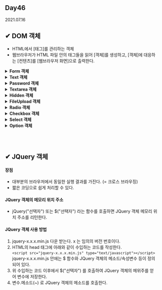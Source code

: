 ## Day46

2021.07.16

## ✔ DOM 객체

- HTML에서 [태그]를 관리하는 객체
- 웹브라우저가 HTML 파일 안의 태그들을 읽어 [객체]를 생성하고, [객체]에 대응하는 [컨텐츠]를 [웹브라우저 화면]으로 출력한다.

<details>
    <summary><strong>Form 객체</strong></summary>
    <p>Form 태그를 관리하는 객체</p>

    - 속성변수
        - action : 입력 데이터를 보낼 웹 서버 URL주소
        - method : get(입력 데이터가 URL주소 뒤에 붙어 전달), post(입력 데이터가 안보이게 전달)
        - enctype : `enctype=multipart/form-data`, 파일을 서버로 전달할 때 사용
        - target : 응답을 받을 창이 어디인지
    - 메소드
        - submit() : action속성변수 안의 URL주소로 전달
        - reset() : 입력된 데이터 초기값으로 변경

</details>

<details>
    <summary><strong>Text 객체</strong></summary>
    <p>[input type="text" ~] 태그를 관리하는 객체</p>

    - 속성변수
        - value : 입력된 데이터
        - defaultValue : 디폴트 값
    - 메소드
        - focus() : [문자입력상자] 안에 커서를 들여 놓는다
        - blur() : [문자입력상자] 안에 커서를 뺀다.
        - select() : [문자입력상자] 안을 드래그 하여 입력 내용을 선택하도록 한다.
</details>

<details>
    <summary><strong>Password 객체</strong></summary>
    <p>[input type="password" name="xxx" ~] 태그를 관리하는 객체</p>

    - 속성변수
        - value
        - defaultValue
    - 메소드
        - focus() / blur() / select()
</details>

<details>
    <summary><strong>Textarea 객체</strong></summary>
    <p>[<textarea name="xxx" ~> ~ </textarea>] 태그를 관리하는 객체</P>

    - 속성변수
        - value
        - defaultValue
    - 메소드
        - focus() / blur() / select()
</details>

<details>
    <summary><strong>Hidden 객체</strong></summary>
    <p>[input type="hidden" name="xxx" ~] 태그를 관리하는 객체</p>
    <p>화면에 보이고 싶지는 않지만 서버로 보내고 싶은 데이터가 있을 때 사용한다.</p>
    <p>검색 화면에서 많이 사용!!</p>
    <p>주로 [자바스크립트에서 제작된 데이터]를 담거나, DB검색을 출력 시 [PK값]이 저장되기도 한다.</p>
    <p><주의> 보이지 않으므로 사용자가 키보드로 입력할 수 없는 입력양식이다.</p>

    - 속성변수
        - value
        - defaultValue
    - 메소드
        - focus() / blur() / select()
</details>

<details>
    <summary><strong>FileUpload 객체</strong></summary>
    <p>[input type="file" name="xxx" ~] 태그를 관리하는 객체</p>

    - 속성변수
        - value : 파일의 이름이 저장된다.
        - defaultValue
    - 메소드
        - focus() / blur() / select()
</details>

<details>
    <summary><strong>Radio 객체</strong></summary>
    <p>[input type="radio" name="xxx" ~] 태그를 관리하는 객체</p>
    <p>name 값이 같은 라디오 버튼의 개수가 2개 이상일 경우 ( Array객체 )</p>
    <p>=> document.form태그name값.xxx[i].속성변수</p>
    <p>name 값이 같은 라디오 버튼의 개수가 1개일 경우</p>
    <p>=> document.form태그name값.xxx.속성변수</p>

    - 속성변수
        - value : 체크된 라디오 버튼 value값
        - checked : true/false
    - 메소드
        - click() : 라디오 버튼의 체크를 넣어주거나 체크가 풀린다.
</details>

<details>
    <summary><strong>Checkbox 객체</strong></summary>
    <p>[input type="checkbox" name="xxx" ~] 태그를 관리하는 객체</p>
    <p>name 값이 같은 체크박스 버튼의 개수가 2개 이상일 경우 ( Array객체 )</p>
    <p>=> document.form태그name값.xxx[i].속성변수</p>
    <p>name 값이 같은 체크박스 버튼의 개수가 1개일 경우</p>
    <p>=> document.form태그name값.xxx.속성변수</p>

    - 속성변수
        - value : 체크된 체크박스 버튼 value값
        - checked : true/false
    - 메소드
        - click() : 체크박스 버튼의 체크를 넣어주거나 체크가 풀린다.
</details>

<details>
    <summary><strong>Select 객체</strong></summary>
    <p>[select name="xxx" ~] 태그를 관리하는 객체</p>

    - 속성변수
        - value : 선택한 목록의 value 속성값
        - size : 목록상자의 펼쳐진 목록 개수
        - multiple : 다중 선택 가능 여부, 체크박스와 같음, ctrl키를 누르면 다중 선택이 가능
        - options : Option 객체들을 저장한 Array 객체 메모리 위치 주소값
    - 메소드
        - focus() / blur()
</details>

<details>
    <summary><strong>Option 객체</strong></summary>
    <p>select 태그 안에 삽입되는 option 태그를 관리하는 객체</p>

    - 속성변수
        - text : `<option value="값">문자열</option>` 에서 문자열
        - value : `<option value="값">문자열</option>` 에서 "값"
</details>

<br><br>

## ✔ JQuery 객체

#### 장점

- 대부분의 브라우저에서 동일한 실행 결과를 가진다. (= 크로스 브라우징)
- 짧은 코딩으로 쉽게 처리할 수 있다.

#### JQuery 객체의 메모리 위치 주소

- jQuery("선택자") 또는 $("선택자") 라는 함수를 호출하면 JQuery 객체 메모리 위치 주소를 리턴한다.

#### JQuery 객체 사용 방법

1. jquery-x.x.x.min.js 다운 받는다. x 는 임의의 버전 번호이다.
2. HTML의 head 태그에 아래와 같이 수입하는 코드를 작성한다.  
    `<script src="jquery-x.x.x.min.js" type="text/javascript"></script>`  
    jquery-x.x.x.min.js 안에는 $ 함수와 JQuery 객체의 메소드/속성변수 등이 정의 되어 있다.
3. 위 수입하는 코드 이후에서 $("선택자") 를 호출하여 JQuery 객체의 메위주를 얻어 변수에 저장한다.
4. 변수.메소드(~) 로 JQuery 객체의 메소드를 호출한다.
